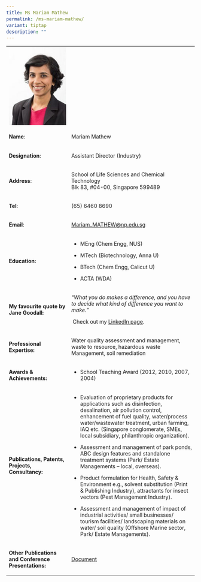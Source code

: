 ```yaml
---
title: Ms Mariam Mathew
permalink: /ms-mariam-mathew/
variant: tiptap
description: ""
---
```

<table style="minWidth: 50px">
<colgroup>
<col>
<col>
</colgroup>
<tbody>
<tr>
<td rowspan="1" colspan="1">
<div class="isomer-image-wrapper">
<img style="width: 100%" height="auto" width="100%" alt="​Mariam Mathew" src="/images/LSCT/Mariam_Mathew.jpg">
</div>
</td>
<td rowspan="1" colspan="1">
<p></p>
</td>
</tr>
<tr>
<td rowspan="1" colspan="1">
<p><strong>Name</strong>:&nbsp;&nbsp;&nbsp;&nbsp;&nbsp;&nbsp;&nbsp;&nbsp;&nbsp;&nbsp;&nbsp;&nbsp;&nbsp;&nbsp;&nbsp;&nbsp;&nbsp;&nbsp;&nbsp;&nbsp;&nbsp;&nbsp;&nbsp;&nbsp;&nbsp;</p>
</td>
<td rowspan="1" colspan="1">
<p>​Mariam Mathew</p>
</td>
</tr>
<tr>
<td rowspan="1" colspan="1">
<p>​<strong>Designation</strong>:</p>
</td>
<td rowspan="1" colspan="1">
<p>​Assistant Director (Industry)</p>
</td>
</tr>
<tr>
<td rowspan="1" colspan="1">
<p><strong>Address</strong>: ​</p>
</td>
<td rowspan="1" colspan="1">
<p>School of Life Sciences and Chemical Technology
<br>Blk 83, #04-00, Singapore 599489​</p>
</td>
</tr>
<tr>
<td rowspan="1" colspan="1">
<p><strong>Tel</strong>: &nbsp;&nbsp;&nbsp; ​</p>
</td>
<td rowspan="1" colspan="1">
<p>(65) 6460 8690</p>
</td>
</tr>
<tr>
<td rowspan="1" colspan="1">
<p><strong>Email</strong>: ​</p>
</td>
<td rowspan="1" colspan="1">
<p><a href="mailto:Mariam_MATHEW@np.edu.sg" rel="noopener noreferrer nofollow" target="_blank">Mariam_MATHEW@np.edu.sg</a>
</p>
</td>
</tr>
<tr>
<td rowspan="1" colspan="1">
<p><strong>Education:</strong>
</p>
</td>
<td rowspan="1" colspan="1">
<ul data-tight="true" class="tight">
<li>
<p>MEng (Chem Engg, NUS)</p>
</li>
<li>
<p>MTech (Biotechnology, Anna U)</p>
</li>
<li>
<p>​BTech (Chem Engg, Calicut U)</p>
</li>
<li>
<p>ACTA (WDA)</p>
</li>
</ul>
</td>
</tr>
<tr>
<td rowspan="1" colspan="1">
<p><strong>My favourite quote by Jane Goodall:</strong>
</p>
</td>
<td rowspan="1" colspan="1">
<p><em>“What you do makes a difference, and you have to decide what kind of difference you want to make.”&nbsp;</em>
</p>
<p>&nbsp;Check out my <a href="https://www.linkedin.com/in/Mariam-Mathew" rel="noopener noreferrer nofollow" target="_blank">LinkedIn page</a>.​</p>
</td>
</tr>
<tr>
<td rowspan="1" colspan="1">
<p><strong>Professional Expertise​:</strong>
</p>
</td>
<td rowspan="1" colspan="1">
<p>Water quality assessment and management, waste to resource, hazardous
waste Management, soil remediation</p>
</td>
</tr>
<tr>
<td rowspan="1" colspan="1">
<p><strong>Awards &amp; Achievements​:</strong>
</p>
</td>
<td rowspan="1" colspan="1">
<ul data-tight="true" class="tight">
<li>
<p>School Teaching Award (2012, 2010, 2007, 2004)</p>
</li>
</ul>
</td>
</tr>
<tr>
<td rowspan="1" colspan="1">
<p><strong>Publications, Patents, Projects, Consultancy:</strong>
</p>
</td>
<td rowspan="1" colspan="1">
<ul data-tight="true" class="tight">
<li>
<p>Evaluation of proprietary products for applications such as disinfection,
desalination, air pollution control, enhancement of fuel quality, water/process
water/wastewater treatment, urban farming, IAQ etc. (Singapore conglomerate,
SMEs, local subsidiary, philanthropic organization).</p>
</li>
<li>
<p>Assessment and management of park ponds, ABC design features and standalone
treatment systems (Park/ Estate Managements – local, overseas).</p>
</li>
<li>
<p>Product formulation for Health, Safety &amp; Environment e.g., solvent
substitution (Print &amp; Publishing Industry), attractants for insect
vectors (Pest Management Industry).</p>
</li>
<li>
<p>Assessment and management of impact of industrial activities/ small businesses/
tourism facilities/ landscaping materials on water/ soil quality (Offshore
Marine sector, Park/ Estate Managements).</p>
</li>
</ul>
</td>
</tr>
<tr>
<td rowspan="1" colspan="1">
<p><strong>Other Publications and Conference Presentations:</strong>
</p>
</td>
<td rowspan="1" colspan="1">
<p><a href="https://cms.isomer.gov.sg/files/LSCT/OtherProjects_Publications_mma.pdf" rel="noopener nofollow" target="_blank">Document</a>
</p>
</td>
</tr>
</tbody>
</table>
<p></p>